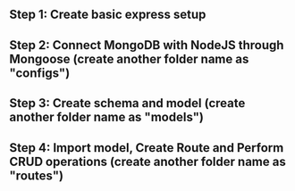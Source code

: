 ## Step 1: Create basic express setup

## Step 2: Connect MongoDB with NodeJS through Mongoose (create another folder name as "configs")

## Step 3: Create schema and model (create another folder name as "models") 

## Step 4: Import model, Create Route and Perform CRUD operations (create another folder name as "routes")
